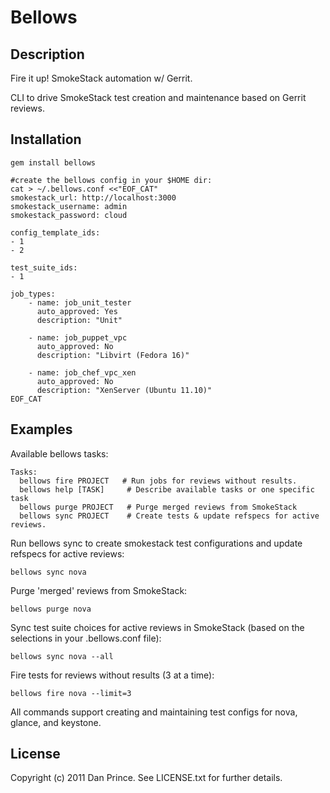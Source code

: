 Bellows
=======

Description
-----------

Fire it up! SmokeStack automation w/ Gerrit.

CLI to drive SmokeStack test creation and maintenance based on Gerrit reviews.

Installation
------------

	gem install bellows

	#create the bellows config in your $HOME dir:
    cat > ~/.bellows.conf <<"EOF_CAT"
	smokestack_url: http://localhost:3000
	smokestack_username: admin
	smokestack_password: cloud

	config_template_ids:
	- 1
	- 2

	test_suite_ids:
	- 1

	job_types:
	    - name: job_unit_tester
	      auto_approved: Yes
	      description: "Unit"

	    - name: job_puppet_vpc
	      auto_approved: No
	      description: "Libvirt (Fedora 16)"

	    - name: job_chef_vpc_xen
	      auto_approved: No
	      description: "XenServer (Ubuntu 11.10)"
	EOF_CAT


Examples
--------

Available bellows tasks:

	Tasks:
	  bellows fire PROJECT   # Run jobs for reviews without results.
	  bellows help [TASK]     # Describe available tasks or one specific task
	  bellows purge PROJECT   # Purge merged reviews from SmokeStack
	  bellows sync PROJECT    # Create tests & update refspecs for active reviews.

Run bellows sync to create smokestack test configurations and update refspecs for active reviews:

	bellows sync nova

Purge 'merged' reviews from SmokeStack:

	bellows purge nova

Sync test suite choices for active reviews in SmokeStack (based on the selections in your .bellows.conf file):

	bellows sync nova --all

Fire tests for reviews without results (3 at a time):

	bellows fire nova --limit=3

All commands support creating and maintaining test configs for nova, glance, and keystone.

License
-------
Copyright (c) 2011 Dan Prince. See LICENSE.txt for further details.
